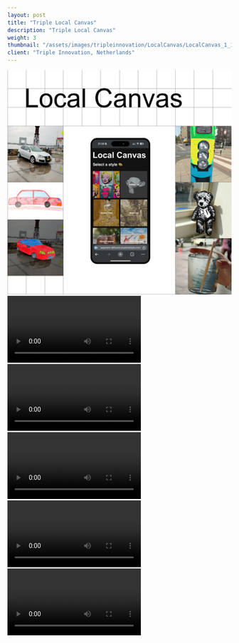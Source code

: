 ```yaml
---
layout: post
title: "Triple Local Canvas"
description: "Triple Local Canvas"
weight: 3
thumbnail: "/assets/images/tripleinnovation/LocalCanvas/LocalCanvas_1_1080.jpg"
client: "Triple Innovation, Netherlands"
---
```


<!-- LocalCanvas -->
<div class="image-wrapper">
  <img src="/assets/images/tripleinnovation/LocalCanvas/LocalCanvas_1_1080.jpg" alt="Local Canvas Image 1">
</div>

<div class="video-wrapper">
  <video class="plyr" controls crossorigin playsinline>
    <source src="/assets/images/tripleinnovation/LocalCanvas/LocalCanvas_2_1080.mp4" type="video/mp4">
  </video>
</div>

<div class="video-wrapper">
  <video class="plyr" controls crossorigin playsinline>
    <source src="/assets/images/tripleinnovation/LocalCanvas/LocalCanvas_3_1080.mp4" type="video/mp4">
  </video>
</div>

<div class="video-wrapper">
  <video class="plyr" controls crossorigin playsinline>
    <source src="/assets/images/tripleinnovation/LocalCanvas/LocalCanvas_4_1080.mp4" type="video/mp4">
  </video>
</div>

<div class="video-wrapper">
  <video class="plyr" controls crossorigin playsinline>
    <source src="/assets/images/tripleinnovation/LocalCanvas/LocalCanvas_5_1080.mp4" type="video/mp4">
  </video>
</div>

<div class="video-wrapper">
  <video class="plyr" controls crossorigin playsinline>
    <source src="/assets/images/tripleinnovation/LocalCanvas/LocalCanvas_6_1080.mp4" type="video/mp4">
  </video>
</div>
